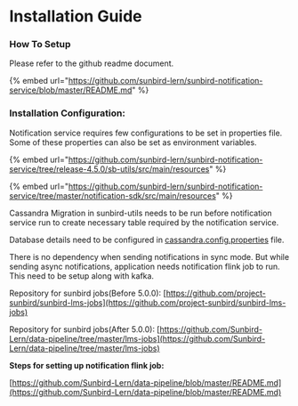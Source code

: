 # Installation Guide

### How To Setup

Please refer to the github readme document.

{% embed url="https://github.com/sunbird-lern/sunbird-notification-service/blob/master/README.md" %}

### **Installation Configuration:**

Notification service requires few configurations to be set in properties file. Some of these properties can also be set as environment variables.

{% embed url="https://github.com/sunbird-lern/sunbird-notification-service/tree/release-4.5.0/sb-utils/src/main/resources" %}

{% embed url="https://github.com/sunbird-lern/sunbird-notification-service/tree/master/notification-sdk/src/main/resources" %}

Cassandra Migration in sunbird-utils needs to be run before notification service run to create necessary table required by the notification service.

Database details need to be configured in [cassandra.config.properties](https://github.com/sunbird-lern/sunbird-notification-service/blob/release-4.5.0/sb-utils/src/main/resources/cassandra.config.properties) file.

There is no dependency when sending notifications in sync mode. But while sending async notifications, application needs notification flink job to run. This need to be setup along with kafka.

Repository for sunbird jobs(Before 5.0.0): [https://github.com/project-sunbird/sunbird-lms-jobs](https://github.com/project-sunbird/sunbird-lms-jobs)

Repository for sunbird jobs(After 5.0.0): [https://github.com/Sunbird-Lern/data-pipeline/tree/master/lms-jobs](https://github.com/Sunbird-Lern/data-pipeline/tree/master/lms-jobs)

**Steps for setting up notification flink job:**

[https://github.com/Sunbird-Lern/data-pipeline/blob/master/README.md](https://github.com/Sunbird-Lern/data-pipeline/blob/master/README.md)

